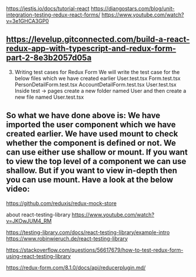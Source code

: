 https://jestjs.io/docs/tutorial-react
https://djangostars.com/blog/unit-integration-testing-redux-react-forms/
https://www.youtube.com/watch?v=3e1GHCA3GP0



https://levelup.gitconnected.com/build-a-react-redux-app-with-typescript-and-redux-form-part-2-8e3b2057d05a
---
3. Writing test cases for Redux Form
We will write the test case for the below files which we have created earlier
User.test.tsx
Form.test.tsx
PersonDetailForm.test.tsx
AccountDetailForm.test.tsx
User.test.tsx
Inside test -> pages create a new folder named User and then create a new file named User.test.tsx

So what we have done above is:
We have imported the user component which we have created earlier.
We have used mount to check whether the component is defined or not.
We can use either use shallow or mount. If you want to view the top level of a component we can use shallow. But if you want to view in-depth then you can use mount. Have a look at the below video:
---

https://github.com/reduxjs/redux-mock-store


about react-testing-library
https://www.youtube.com/watch?v=JKOwJUM4_RM

https://testing-library.com/docs/react-testing-library/example-intro
https://www.robinwieruch.de/react-testing-library


https://stackoverflow.com/questions/56617679/how-to-test-redux-form-using-react-testing-library


https://redux-form.com/8.1.0/docs/api/reducerplugin.md/
